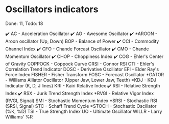 # Oscillators indicators
Done: 11, Todo: 18

✔️ AC - Acceleration Oscillator
✔️ AO - Awesome Oscillator
✔️ *AROON - Aroon oscillator (Up, Down)
BOP - Balance of Power
✔️ CCI - Commodity Channel Index
✔️ CFO - Chande Forcast Oscillator
✔️ CMO - Chande Momentum Oscillator
✔️ CHOP - Choppiness Index
✔️ COG - Ehler's Center of Gravity
COPPOCK - Coppock Curve
CRSI - Connor RSI
CTI - Ehler's Correlation Trend Indicator
DOSC - Derivative Oscillator
EFI - Elder Ray's Force Index
FISHER - Fisher Transform
FOSC - Forecast Oscillator
*GATOR - Williams Alliator Oscillator (Upper Jaw, Lower Jaw, Teeth)
*KDJ - KDJ Indicator (K, D, J lines)
KRI - Kairi Relative Index
✔️ RSI - Relative Strength Index
✔️ RSX - Jurik Trend Strength Index
*RVGI - Relative Vigor Index (RVGI, Signal)
SMI - Stochastic Momentum Index
*SRSI - Stochastic RSI (SRSI, Signal)
STC - Schaff Trend Cycle
*STOCH - Stochastic Oscillator (%K, %D)
TSI - True Strength Index
UO - Ultimate Oscillator
WILLR - Larry Williams' %R
